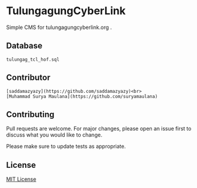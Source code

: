 # TulungagungCyberLink
 Simple CMS for tulungagungcyberlink.org .
 
## Database
```
tulungag_tcl_hof.sql
```
## Contributor
```
[saddamazyazy](https://github.com/saddamazyazy)<br>
[Muhammad Surya Maulana](https://github.com/suryamaulana)
```
## Contributing
Pull requests are welcome. For major changes, please open an issue first to discuss what you would like to change.

Please make sure to update tests as appropriate.

## License
[MIT License](https://choosealicense.com/licenses/mit/)
